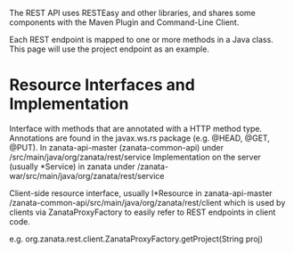 The REST API uses RESTEasy and other libraries, and shares some components with the Maven Plugin and Command-Line Client.

Each REST endpoint is mapped to one or more methods in a Java class. This page will use the project endpoint as an example.

# Resource Interfaces and Implementation

Interface with methods that are annotated with a HTTP method type. Annotations are found in the javax.ws.rs package (e.g. @HEAD, @GET, @PUT). In zanata-api-master (zanata-common-api) under /src/main/java/org/zanata/rest/service
Implementation on the server (usually *Service) in zanata under /zanata-war/src/main/java/org/zanata/rest/service

Client-side resource interface, usually I*Resource in zanata-api-master /zanata-common-api/src/main/java/org/zanata/rest/client which is used by clients via ZanataProxyFactory to easily refer to REST endpoints in client code.

e.g. org.zanata.rest.client.ZanataProxyFactory.getProject(String proj)

